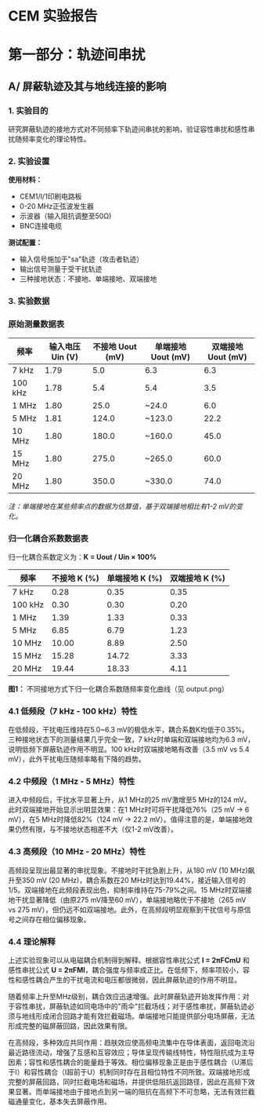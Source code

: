 # CEM 实验报告

# 第一部分：轨迹间串扰

## A/ 屏蔽轨迹及其与地线连接的影响

### 1. 实验目的

研究屏蔽轨迹的接地方式对不同频率下轨迹间串扰的影响，验证容性串扰和感性串扰随频率变化的理论特性。

### 2. 实验设置

**使用材料：**

- CEM1/I/1印刷电路板
- 0-20 MHz正弦波发生器
- 示波器（输入阻抗调整至50Ω)
- BNC连接电缆

**测试配置：**

- 输入信号施加于"sa"轨迹（攻击者轨迹）
- 输出信号测量于受干扰轨迹
- 三种接地状态：不接地、单端接地、双端接地

### 3. 实验数据

### 原始测量数据表

| 频率 | 输入电压 Uin (V) | 不接地 Uout (mV) | 单端接地 Uout (mV) | 双端接地 Uout (mV) |
| --- | --- | --- | --- | --- |
| 7 kHz | 1.79 | 5.0 | 6.3 | 6.3 |
| 100 kHz | 1.78 | 5.4 | 5.4 | 3.5 |
| 1 MHz | 1.80 | 25.0 | ~24.0 | 6.0 |
| 5 MHz | 1.81 | 124.0 | ~123.0 | 22.2 |
| 10 MHz | 1.80 | 180.0 | ~160.0 | 45.0 |
| 15 MHz | 1.80 | 275.0 | ~265.0 | 60.0 |
| 20 MHz | 1.80 | 350.0 | ~330.0 | 74.0 |

*注：单端接地在某些频率点的数据为估算值，基于双端接地相比有1-2 mV的变化。*

### 归一化耦合系数数据表

归一化耦合系数定义为：**K = Uout / Uin × 100%**

| 频率 | 不接地 K (%) | 单端接地 K (%) | 双端接地 K (%) |
| --- | --- | --- | --- |
| 7 kHz | 0.28 | 0.35 | 0.35 |
| 100 kHz | 0.30 | 0.30 | 0.20 |
| 1 MHz | 1.39 | 1.33 | 0.33 |
| 5 MHz | 6.85 | 6.79 | 1.23 |
| 10 MHz | 10.00 | 8.89 | 2.50 |
| 15 MHz | 15.28 | 14.72 | 3.33 |
| 20 MHz | 19.44 | 18.33 | 4.11 |

**图1：** 不同接地方式下归一化耦合系数随频率变化曲线（见 output.png）

### **4.1 低频段（7 kHz - 100 kHz）特性**

在低频段，干扰电压维持在5.0~6.3 mV的极低水平，耦合系数K均低于0.35%。三种接地状态下的测量结果几乎完全一致，7 kHz时单端和双端接地均为6.3 mV，说明低频下屏蔽轨迹作用不明显。100 kHz时双端接地略有改善（3.5 mV vs 5.4 mV），此外干扰电压随频率略有下降的趋势。

### **4.2 中频段（1 MHz - 5 MHz）特性**

进入中频段后，干扰水平显著上升，从1 MHz的25 mV激增至5 MHz的124 mV。此时双端接地开始显示出明显效果：在1 MHz时可将干扰降低76%（25 mV → 6 mV），在5 MHz时降低82%（124 mV → 22.2 mV）。值得注意的是，单端接地效果仍然有限，与不接地状态相差不大（仅1-2 mV改善）。

### **4.3 高频段（10 MHz - 20 MHz）特性**

高频段呈现出最显著的串扰现象。不接地时干扰急剧上升，从180 mV (10 MHz)飙升至350 mV (20 MHz)，耦合系数在20 MHz时达到19.44%，接近输入信号的1/5。双端接地在此频段表现出色，抑制率维持在75-79%之间。15 MHz时双端接地干扰显著降低（由原275 mV降至60 mV），单端接地略优于不接地（265 mV vs 275 mV），但仍远不如双端接地。此外，在高频段明显观察到干扰信号与原信号之间存在相位偏移现象。

### **4.4 理论解释**

上述实验现象可以从电磁耦合机制得到解释。根据容性串扰公式 **I = 2πFCmU** 和感性串扰公式 **U = 2πFMI**，耦合强度与频率成正比。在低频下，频率项较小，容性和感性耦合产生的干扰电流和电压都很微弱，因此屏蔽轨迹的作用不明显。

随着频率上升至MHz级别，耦合效应迅速增强。此时屏蔽轨迹开始发挥作用：对于容性串扰，屏蔽轨迹如同电场中的"雨伞"拦截场线；对于感性串扰，屏蔽轨迹必须与地线形成闭合回路才能有效拦截磁场。单端接地只能提供部分电场屏蔽，无法形成完整的磁屏蔽回路，因此效果有限。

在高频段，多种效应共同作用：趋肤效应使高频电流集中在导体表面，返回电流沿最近路径流动，增强了互感和互容效应；导体呈现传输线特性，特性阻抗成为主导因素；容性和感性耦合的能量趋于等效。相位偏移现象正是由于感性耦合（U滞后于I）和容性耦合（I超前于U）机制同时存在且相位特性不同所致。双端接地形成完整的屏蔽回路，同时拦截电场和磁场，并提供低阻抗返回路径，因此在高频下效果显著。而单端接地由于接地点到另一端的阻抗在高频下不可忽略，无法有效拦截磁通量变化，基本失去屏蔽作用。